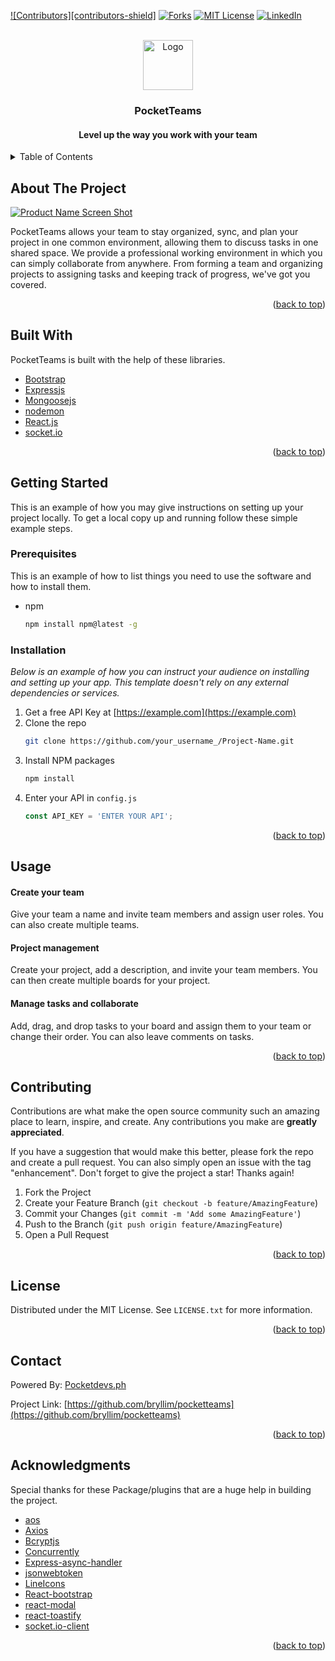<div id="top"></div>

[![Contributors][contributors-shield]](https://github.com/Lester-Fong/pocketteams/graphs/contributors)
[![Forks][forks-shield]](https://github.com/Lester-Fong/pocketteams/network/members)
[![MIT License][license-shield]][license-url]
[![LinkedIn][linkedin-shield]](https://www.linkedin.com/company/pocketdevs/)



<!-- PROJECT LOGO -->
<br />
<div align="center">
  <a href="https://github.com/Lester-Fong/pocketteams">
    <img src="images/logo.png" alt="Logo" width="80" height="80">
  </a>

  <h3 align="center">PocketTeams</h3>
  <h4 align="center">Level up the way you work with your team</h4>

</div>



<!-- TABLE OF CONTENTS -->
<details>
  <summary>Table of Contents</summary>
  <ol>
    <li>
      <a href="#about-the-project">About The Project</a>
      <ul>
        <li><a href="#built-with">Built With</a></li>
      </ul>
    </li>
    <li>
      <a href="#getting-started">Getting Started</a>
      <ul>
        <li><a href="#prerequisites">Prerequisites</a></li>
        <li><a href="#installation">Installation</a></li>
      </ul>
    </li>
    <li><a href="#usage">Usage</a></li>
    <li><a href="#contributing">Contributing</a></li>
    <li><a href="#license">License</a></li>
    <li><a href="#contact">Contact</a></li>
    <li><a href="#acknowledgments">Acknowledgments</a></li>
  </ol>
</details>



<!-- ABOUT THE PROJECT -->
## About The Project

[![Product Name Screen Shot][product-screenshot]](https://pocketteams.vercel.app/)

PocketTeams allows your team to stay organized, sync, and plan your project in one common environment, allowing them to discuss tasks in one shared space. We provide a professional working environment in which you can simply collaborate from anywhere. From forming a team and organizing projects to assigning tasks and keeping track of progress, we've got you covered.

<p align="right">(<a href="#top">back to top</a>)</p>



## Built With
PocketTeams is built with the help of these libraries.

* [Bootstrap](https://getbootstrap.com)
* [Expressjs](https://expressjs.com/)
* [Mongoosejs](https://mongoosejs.com/)
* [nodemon](https://www.npmjs.com/package/nodemon)
* [React.js](https://reactjs.org/)
* [socket.io](https://socket.io/)

<p align="right">(<a href="#top">back to top</a>)</p>



<!-- GETTING STARTED -->
## Getting Started

This is an example of how you may give instructions on setting up your project locally.
To get a local copy up and running follow these simple example steps.

### Prerequisites

This is an example of how to list things you need to use the software and how to install them.
* npm
  ```sh
  npm install npm@latest -g
  ```

### Installation

_Below is an example of how you can instruct your audience on installing and setting up your app. This template doesn't rely on any external dependencies or services._

1. Get a free API Key at [https://example.com](https://example.com)
2. Clone the repo
   ```sh
   git clone https://github.com/your_username_/Project-Name.git
   ```
3. Install NPM packages
   ```sh
   npm install
   ```
4. Enter your API in `config.js`
   ```js
   const API_KEY = 'ENTER YOUR API';
   ```

<p align="right">(<a href="#top">back to top</a>)</p>

<!-- USAGE EXAMPLES -->
## Usage

#### Create your team 
Give your team a name and invite team members and assign user roles. You can also create multiple teams.
 
#### Project management

Create your project, add a description, and invite your team members. You can then create multiple boards for your project.

#### Manage tasks and collaborate

Add, drag, and drop tasks to your board and assign them to your team or change their order. You can also leave comments on tasks.

<p align="right">(<a href="#top">back to top</a>)</p>

<!-- CONTRIBUTING -->
## Contributing

Contributions are what make the open source community such an amazing place to learn, inspire, and create. Any contributions you make are **greatly appreciated**.

If you have a suggestion that would make this better, please fork the repo and create a pull request. You can also simply open an issue with the tag "enhancement".
Don't forget to give the project a star! Thanks again!

1. Fork the Project
2. Create your Feature Branch (`git checkout -b feature/AmazingFeature`)
3. Commit your Changes (`git commit -m 'Add some AmazingFeature'`)
4. Push to the Branch (`git push origin feature/AmazingFeature`)
5. Open a Pull Request

<p align="right">(<a href="#top">back to top</a>)</p>



<!-- LICENSE -->
## License

Distributed under the MIT License. See `LICENSE.txt` for more information.

<p align="right">(<a href="#top">back to top</a>)</p>



<!-- CONTACT -->
## Contact

Powered By: [Pocketdevs.ph](https://pocketdevs.ph/#contact)

Project Link: [https://github.com/bryllim/pocketteams](https://github.com/bryllim/pocketteams)

<p align="right">(<a href="#top">back to top</a>)</p>



<!-- ACKNOWLEDGMENTS -->
## Acknowledgments
Special thanks for these Package/plugins that are a huge help in building the project.

* [aos](https://www.npmjs.com/package/aos)
* [Axios](https://www.npmjs.com/package/axios)
* [Bcryptjs](https://www.npmjs.com/package/bcryptjs)
* [Concurrently](https://www.npmjs.com/package/concurrently)
* [Express-async-handler](https://www.npmjs.com/package/express-async-handler)
* [jsonwebtoken](https://www.npmjs.com/package/jsonwebtoken)
* [LineIcons](https://lineicons.com/)
* [React-bootstrap](https://react-bootstrap.github.io/)
* [react-modal](https://www.npmjs.com/package/react-modal)
* [react-toastify](https://www.npmjs.com/package/react-toastify)
* [socket.io-client](https://www.npmjs.com/package/socket.io-client)


<p align="right">(<a href="#top">back to top</a>)</p>



<!-- MARKDOWN LINKS & IMAGES -->
<!-- https://www.markdownguide.org/basic-syntax/#reference-style-links -->
[contributors-url]: https://github.com/othneildrew/Best-README-Template/graphs/contributors
[forks-shield]: https://img.shields.io/github/forks/othneildrew/Best-README-Template.svg?style=for-the-badge
[forks-url]: https://github.com/othneildrew/Best-README-Template/network/members
[stars-shield]: https://img.shields.io/github/stars/othneildrew/Best-README-Template.svg?style=for-the-badge
[stars-url]: https://github.com/othneildrew/Best-README-Template/stargazers
[issues-shield]: https://img.shields.io/github/issues/othneildrew/Best-README-Template.svg?style=for-the-badge
[issues-url]: https://github.com/othneildrew/Best-README-Template/issues
[license-shield]: https://img.shields.io/github/license/othneildrew/Best-README-Template.svg?style=for-the-badge
[license-url]: https://github.com/othneildrew/Best-README-Template/blob/master/LICENSE.txt
[linkedin-shield]: https://img.shields.io/badge/-LinkedIn-black.svg?style=for-the-badge&logo=linkedin&colorB=555
[linkedin-url]: https://linkedin.com/in/othneildrew
[product-screenshot]: images/screenshot.png
